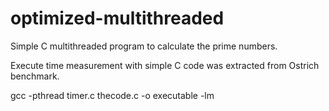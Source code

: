 # optimized-multithreaded

Simple C multithreaded program to calculate the prime numbers.

Execute time measurement with simple C code was extracted from Ostrich benchmark.

gcc -pthread timer.c thecode.c -o executable -lm
